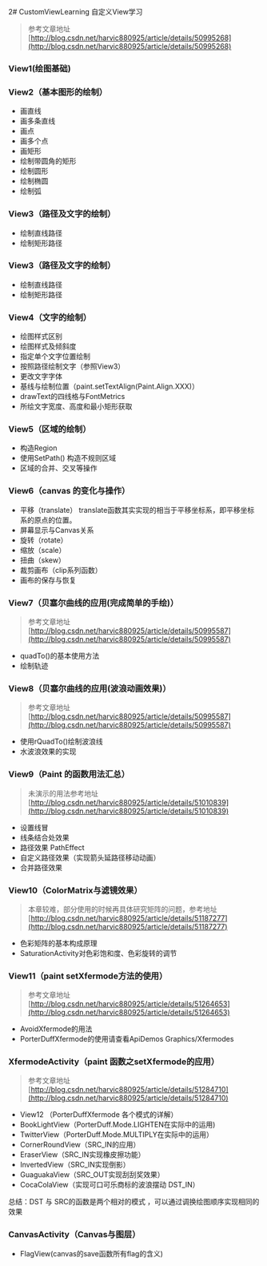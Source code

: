 2# CustomViewLearning
自定义View学习

> 参考文章地址  [http://blog.csdn.net/harvic880925/article/details/50995268](http://blog.csdn.net/harvic880925/article/details/50995268)

### View1(绘图基础) ###

### View2（基本图形的绘制） ###
- 画直线
- 画多条直线
- 画点
- 画多个点
- 画矩形
- 绘制带圆角的矩形
- 绘制圆形
- 绘制椭圆
- 绘制弧

### View3（路径及文字的绘制） ###
- 绘制直线路径
- 绘制矩形路径

### View3（路径及文字的绘制） ###
- 绘制直线路径
- 绘制矩形路径

### View4（文字的绘制） ###
- 绘图样式区别
- 绘图样式及倾斜度
- 指定单个文字位置绘制
- 按照路径绘制文字（参照View3）
- 更改文字字体
- 基线与绘制位置（paint.setTextAlign(Paint.Align.XXX)）
- drawText的四线格与FontMetrics
- 所绘文字宽度、高度和最小矩形获取

### View5（区域的绘制） ###
- 构造Region
- 使用SetPath() 构造不规则区域
- 区域的合并、交叉等操作

### View6（canvas 的变化与操作） ###
- 平移（translate） translate函数其实实现的相当于平移坐标系，即平移坐标系的原点的位置。
- 屏幕显示与Canvas关系
- 旋转（rotate）
- 缩放（scale）
- 扭曲（skew）
- 裁剪画布（clip系列函数）
- 画布的保存与恢复

### View7（贝塞尔曲线的应用(完成简单的手绘)） ###
> 参考文章地址
> [http://blog.csdn.net/harvic880925/article/details/50995587](http://blog.csdn.net/harvic880925/article/details/50995587)

- quadTo()的基本使用方法
- 绘制轨迹

### View8（贝塞尔曲线的应用(波浪动画效果)） ###
> 参考文章地址 
> [http://blog.csdn.net/harvic880925/article/details/50995587](http://blog.csdn.net/harvic880925/article/details/50995587)

- 使用rQuadTo()绘制波浪线
- 水波浪效果的实现

### View9（Paint 的函数用法汇总） ###
> 未演示的用法参考地址
> [http://blog.csdn.net/harvic880925/article/details/51010839](http://blog.csdn.net/harvic880925/article/details/51010839)

- 设置线冒 
- 线条结合处效果
- 路径效果 PathEffect
- 自定义路径效果（实现箭头延路径移动动画）
- 合并路径效果

### View10（ColorMatrix与滤镜效果） ###
> 本章较难，部分使用的时候再具体研究矩阵的问题，参考地址
> [http://blog.csdn.net/harvic880925/article/details/51187277](http://blog.csdn.net/harvic880925/article/details/51187277)

- 色彩矩阵的基本构成原理
- SaturationActivity对色彩饱和度、色彩旋转的调节

### View11（paint setXfermode方法的使用） ###
> 参考文章地址 
> [http://blog.csdn.net/harvic880925/article/details/51264653](http://blog.csdn.net/harvic880925/article/details/51264653)

- AvoidXfermode的用法
- PorterDuffXfermode的使用请查看ApiDemos Graphics/Xfermodes

### XfermodeActivity（paint 函数之setXfermode的应用） ###
> 参考文章地址 
> [http://blog.csdn.net/harvic880925/article/details/51284710](http://blog.csdn.net/harvic880925/article/details/51284710)

- View12 （PorterDuffXfermode 各个模式的详解）
- BookLightView（PorterDuff.Mode.LIGHTEN在实际中的运用)
- TwitterView（PorterDuff.Mode.MULTIPLY在实际中的运用）
- CornerRoundView（SRC_IN的应用）
- EraserView（SRC_IN实现橡皮擦功能）
- InvertedView（SRC_IN实现倒影）
- GuaguakaView（SRC_OUT实现刮刮奖效果）
- CocaColaView（实现可口可乐商标的波浪摆动 DST_IN）

总结：DST 与 SRC的函数是两个相对的模式 ，可以通过调换绘图顺序实现相同的效果

### CanvasActivity（Canvas与图层） ###
- FlagView(canvas的save函数所有flag的含义)